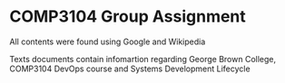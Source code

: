  # COMP3104 Group Assignment

All contents were found using Google and Wikipedia

Texts documents contain infomartion regarding George Brown College, COMP3104 DevOps course and
Systems Development Lifecycle
